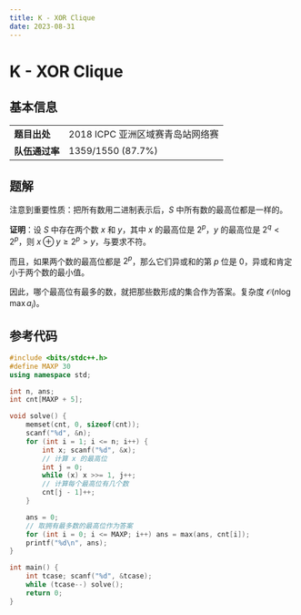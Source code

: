 ```yaml
---
title: K - XOR Clique
date: 2023-08-31
---
```


# K - XOR Clique

## 基本信息

<table>
<tr>
<td><b>题目出处</b></td><td>2018 ICPC 亚洲区域赛青岛站网络赛</td>
</tr>
<tr>
<td><b>队伍通过率</b></td><td>1359/1550 (87.7%)</td>
</tr>
</table>

## 题解

注意到重要性质：把所有数用二进制表示后，$S$ 中所有数的最高位都是一样的。

**证明**：设 $S$ 中存在两个数 $x$ 和 $y$，其中 $x$ 的最高位是 $2^p$，$y$ 的最高位是 $2^q < 2^p$，则 $x \oplus y \ge 2^p > y$，与要求不符。

而且，如果两个数的最高位都是 $2^p$，那么它们异或和的第 $p$ 位是 $0$，异或和肯定小于两个数的最小值。

因此，哪个最高位有最多的数，就把那些数形成的集合作为答案。复杂度 $\mathcal{O}(n\log \max a_i)$。

## 参考代码

```c++ linenums="1"
#include <bits/stdc++.h>
#define MAXP 30
using namespace std;

int n, ans;
int cnt[MAXP + 5];

void solve() {
    memset(cnt, 0, sizeof(cnt));
    scanf("%d", &n);
    for (int i = 1; i <= n; i++) {
        int x; scanf("%d", &x);
        // 计算 x 的最高位
        int j = 0;
        while (x) x >>= 1, j++;
        // 计算每个最高位有几个数
        cnt[j - 1]++;
    }

    ans = 0;
    // 取拥有最多数的最高位作为答案
    for (int i = 0; i <= MAXP; i++) ans = max(ans, cnt[i]);
    printf("%d\n", ans);
}

int main() {
    int tcase; scanf("%d", &tcase);
    while (tcase--) solve();
    return 0;
}
```

